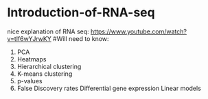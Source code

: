# Introduction-of-RNA-seq
nice explanation of RNA seq: https://www.youtube.com/watch?v=tlf6wYJrwKY
#Will need to know:
1. PCA
2. Heatmaps
3. Hierarchical clustering
4. K-means clustering
5. p-values
6. False Discovery rates
Differential gene expression
Linear models
